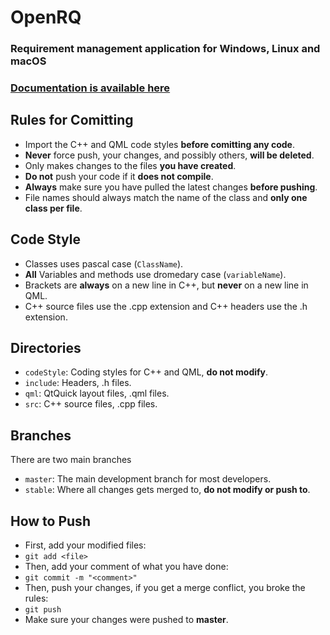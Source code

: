 # OpenRQ
### Requirement management application for Windows, Linux and macOS
### [Documentation is available here](https://kraxarn.github.io/OpenRQdoc)

## Rules for Comitting
* Import the C++ and QML code styles **before comitting any code**.
* **Never** force push, your changes, and possibly others, **will be deleted**.
* Only makes changes to the files **you have created**.
* **Do not** push your code if it **does not compile**.
* **Always** make sure you have pulled the latest changes **before pushing**.
* File names should always match the name of the class and **only one class per file**.

## Code Style
* Classes uses pascal case (`ClassName`).
* **All** Variables and methods use dromedary case (`variableName`).
* Brackets are **always** on a new line in C++, but **never** on a new line in QML.
* C++ source files use the .cpp extension and C++ headers use the .h extension.

## Directories
* `codeStyle`: Coding styles for C++ and QML, **do not modify**.
* `include`: Headers, .h files.
* `qml`: QtQuick layout files, .qml files.
* `src`: C++ source files, .cpp files.

## Branches
There are two main branches
* `master`: The main development branch for most developers.
* `stable`: Where all changes gets merged to, **do not modify or push to**.

## How to Push
* First, add your modified files:
* `git add <file>`
* Then, add your comment of what you have done:
* `git commit -m "<comment>"`
* Then, push your changes, if you get a merge conflict, you broke the rules:
* `git push`
* Make sure your changes were pushed to **master**.